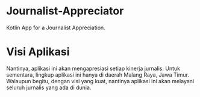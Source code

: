 # Journalist-Appreciator
Kotlin App for a Journalist Appreciation.

# Visi Aplikasi
Nantinya, aplikasi ini akan mengapresiasi setiap kinerja jurnalis.
Untuk sementara, lingkup aplikasi ini hanya di daerah Malang Raya, Jawa Timur.
Walaupun begitu, dengan visi yang kuat, nantinya aplikasi ini
akan melayani seluruh jurnalis yang ada di dunia.
